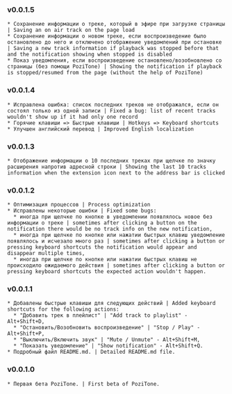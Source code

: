 ### v0.0.1.5
    * Сохранение информации о треке, который в эфире при загрузке страницы | Saving an on air track on the page load
    * Сохранение информации о новом треке, если воспроизведение было остановлено до него и отключено отображение уведомлений при остановке | Saving a new track information if playback was stopped before that and the notification showing when stopped is disabled
    * Показ уведомления, если воспроизведение остановлено/возобновлено со страницы (без помощи PoziTone) | Showing the notification if playback is stopped/resumed from the page (without the help of PoziTone)

### v0.0.1.4
    * Исправлена ошибка: список последних треков не отображался, если он состоял только из одной записи | Fixed a bug: list of recent tracks wouldn't show up if it had only one record
    * Горячие клавиши => Быстрые клавиши | Hotkeys => Keyboard shortcuts
    * Улучшен английский перевод | Improved English localization

### v0.0.1.3
    * Отображение информации о 10 последних треках при щелчке по значку расширения напротив адресной строки | Showing the last 10 tracks information when the extension icon next to the address bar is clicked

### v0.0.1.2
    * Оптимизация процессов | Process optimization
    * Исправлены некоторые ошибки | Fixed some bugs:
      * иногда при щелчке по кнопке в уведомлении появлялось новое без информации о треке | sometimes after clicking a button on the notification there would be no track info on the new notification,
      * иногда при щелчке по кнопке или нажатии быстрых клавиш уведомление появлялось и исчезало много раз | sometimes after clicking a button or pressing keyboard shortcuts the notification would appear and disappear multiple times,
      * иногда при щелчке по кнопке или нажатии быстрых клавиш не происходило ожидаемого действия | sometimes after clicking a button or pressing keyboard shortcuts the expected action wouldn't happen.

### v0.0.1.1
    * Добавлены быстрые клавиши для следующих действий | Added keyboard shortcuts for the following actions: 
      * "Добавить трек в плейлист" | "Add track to playlist" - Alt+Shift+D, 
      * "Остановить/Возобновить воспроизведение" | "Stop / Play" - Alt+Shift+P, 
      * "Выключить/Включить звук" | "Mute / Unmute" - Alt+Shift+M, 
      * "Показать уведомление" | "Show notification" - Alt+Shift+Q.
    * Подробный файл README.md. | Detailed README.md file.

### v0.0.1.0
    * Первая бета PoziTone. | First beta of PoziTone.